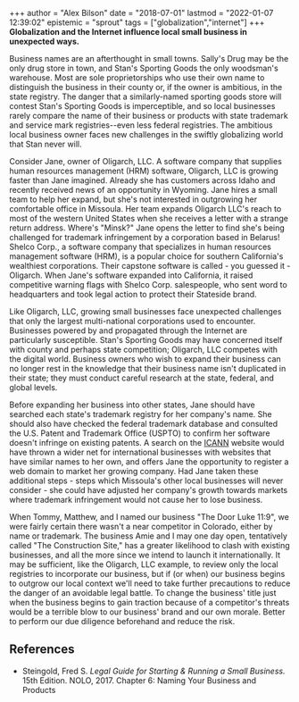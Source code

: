 +++
author = "Alex Bilson"
date = "2018-07-01"
lastmod = "2022-01-07 12:39:02"
epistemic = "sprout"
tags = ["globalization","internet"]
+++
**Globalization and the Internet influence local small business in unexpected ways.**

Business names are an afterthought in small towns. Sally's Drug may be the only drug store in town, and Stan's Sporting Goods the only woodsman's warehouse. Most are sole proprietorships who use their own name to distinguish the business in their county or, if the owner is ambitious, in the state registry. The danger that a similarly-named sporting goods store will contest Stan's Sporting Goods is imperceptible, and so local businesses rarely compare the name of their business or products with state trademark and service mark registries--even less federal registries. The ambitious local business owner faces new challenges in the swiftly globalizing world that Stan never will.

Consider Jane, owner of Oligarch, LLC. A software company that supplies human resources management (HRM) software, Oligarch, LLC is growing faster than Jane imagined. Already she has customers across Idaho and recently received news of an opportunity in Wyoming. Jane hires a small team to help her expand, but she's not interested in outgrowing her comfortable office in Missoula. Her team expands Oligarch LLC's reach to most of the western United States when she receives a letter with a strange return address. Where's "Minsk?" Jane opens the letter to find she's being challenged for trademark infringement by a corporation based in Belarus! Shelco Corp., a software company that specializes in human resources management software (HRM), is a popular choice for southern California's wealthiest corporations. Their capstone software is called - you guessed it - Oligarch. When Jane's software expanded into California, it raised competitive warning flags with Shelco Corp. salespeople, who sent word to headquarters and took legal action to protect their Stateside brand.

Like Oligarch, LLC, growing small businesses face unexpected challenges that only the largest multi-national corporations used to encounter. Businesses powered by and propagated through the Internet are particularly susceptible. Stan's Sporting Goods may have concerned itself with county and perhaps state competition; Oligarch, LLC competes with the digital world. Business owners who wish to expand their business can no longer rest in the knowledge that their business name isn't duplicated in their state; they must conduct careful research at the state, federal, and global levels.

Before expanding her business into other states, Jane should have searched each state's trademark registry for her company's name. She should also have checked the federal trademark database and consulted the U.S. Patent and Trademark Office (USPTO) to confirm her software doesn't infringe on existing patents. A search on the [ICANN](https://whois.icann.org/en) website would have thrown a wider net for international businesses with websites that have similar names to her own, and offers Jane the opportunity to register a web domain to market her growing company. Had Jane taken these additional steps - steps which Missoula's other local businesses will never consider - she could have adjusted her company's growth towards markets where trademark infringement would not cause her to lose business.

When Tommy, Matthew, and I named our business "The Door Luke 11:9", we were fairly certain there wasn't a near competitor in Colorado, either by name or trademark. The business Amie and I may one day open, tentatively called "The Construction Site," has a greater likelihood to clash with existing businesses, and all the more since we intend to launch it internationally. It may be sufficient, like the Oligarch, LLC example, to review only the local registries to incorporate our business, but if (or when) our business begins to outgrow our local context we'll need to take further precautions to reduce the danger of an avoidable legal battle. To change the business' title just when the business begins to gain traction because of a competitor's threats would be a terrible blow to our business' brand and our own morale. Better to perform our due diligence beforehand and reduce the risk.

## References

- Steingold, Fred S. _Legal Guide for Starting & Running a Small Business._ 15th Edition. NOLO, 2017. Chapter 6: Naming Your Business and Products
